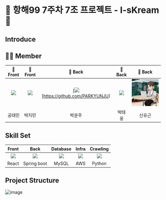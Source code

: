 # 🌟 항해99 7주차 7조 프로젝트 - I-sKream 🌟

## Introduce

<p align="center">

</p>

## 🧑‍💻 Member
<div align="center">


| 🧑 Front | 🧑 Front | 🧑 Back | 🧑 Back | 🧑 Back |
| :---: | :---: | :---: | :---: | :---: |
| [<img src= "https://avatars.githubusercontent.com/u/103014298?v=4" width = "200">](https://github.com/livemehere)| [<img src="https://avatars.githubusercontent.com/u/104844327?v=4" width = "200">](https://github.com/keepinblazing)| [<img src="https://avatars.githubusercontent.com/u/107831692?v=4" width = "200" >]https://github.com/PARKYUNJU)| [<img src="https://avatars.githubusercontent.com/u/88228147?v=4" width = "200">](https://github.com/Park-Tae-Woong)| [<img src= "https://github.com/KumohDaseong/2021_SwBank/blob/main/readme_img/kimseonjin.png" width = "200">](https://github.com/yougeun6021)|
| 공태민 | 박지민 | 박윤주 | 박태웅 | 신유근 |
 


</div>


## Skill Set

| Front | Back | Database | Infra | Crawling |
| :---: | :---: | :---: | :---: | :---: |
| <img src= "https://images.velog.io/images/jini_eun/post/107f5cfb-e97c-4c4c-b997-06098062e5b3/image.png" width = "200">| <img src="https://images.velog.io/images/galaxy/post/b501f325-1810-4e26-962e-e66ca0b94ca9/image.png" width = "200">| <img src="https://images.velog.io/images/bae_mung/post/2db5f978-3851-4b52-9242-8f1e9307755b/mysql.png" width = "200" >| <img src="https://futurumresearch.com/wp-content/uploads/2020/01/aws-logo.png" width = "200" >| <img src="https://images.velog.io/images/taeil77/post/74920a56-3bc8-43ce-83ac-3f908ffe611d/python.png" width = "200" > |
| React | Spring boot | MySQL | AWS | Python |

## Project Structure

<img width="1187" alt="image" src="https://user-images.githubusercontent.com/66009926/182807751-1a32a07c-f8f9-4588-9be8-869288e62861.png">


